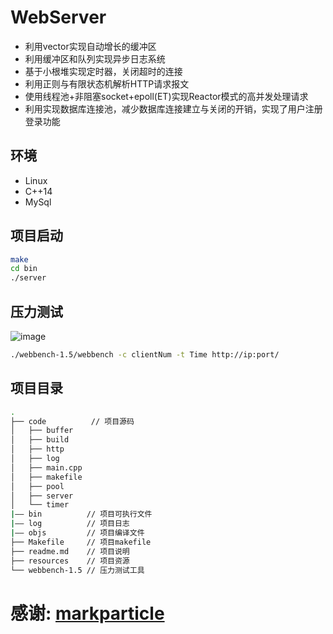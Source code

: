 # WebServer

* 利用vector实现自动增长的缓冲区
* 利用缓冲区和队列实现异步日志系统
* 基于小根堆实现定时器，关闭超时的连接
* 利用正则与有限状态机解析HTTP请求报文
* 使用线程池+非阻塞socket+epoll(ET)实现Reactor模式的高并发处理请求
* 利用实现数据库连接池，减少数据库连接建立与关闭的开销，实现了用户注册登录功能


## 环境
* Linux
* C++14
* MySql

## 项目启动

```bash
make
cd bin 
./server
```

## 压力测试
![image](https://github.com/xuehuasu/WebServer/assets/81012806/deeae76b-c3e4-46eb-8b7e-3d4f254e67df)

```bash
./webbench-1.5/webbench -c clientNum -t Time http://ip:port/
```
## 项目目录
```bash
.
├── code          // 项目源码
│   ├── buffer
│   ├── build
│   ├── http
│   ├── log
│   ├── main.cpp
│   ├── makefile
│   ├── pool
│   ├── server
│   └── timer
|—— bin          // 项目可执行文件
|—— log          // 项目日志
|—— objs         // 项目编译文件
├── Makefile     // 项目makefile
├── readme.md    // 项目说明
├── resources    // 项目资源
└── webbench-1.5 // 压力测试工具
```

# 感谢:  [markparticle](https://github.com/markparticle/WebServer)
